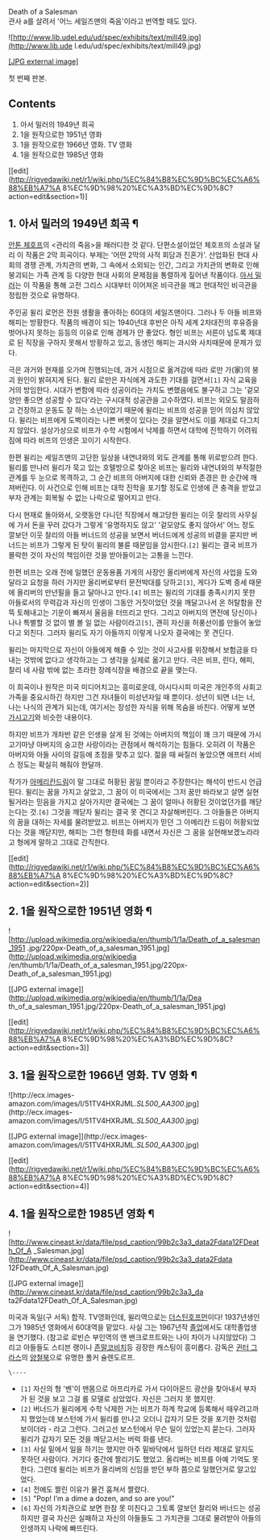 Death of a Salesman  
관사 a를 살려서 '어느 세일즈맨의 죽음'이라고 번역할 때도 있다.

![http://www.lib.udel.edu/ud/spec/exhibits/text/mill49.jpg](http://www.lib.ude
l.edu/ud/spec/exhibits/text/mill49.jpg)

[[JPG external
image]](http://www.lib.udel.edu/ud/spec/exhibits/text/mill49.jpg)

첫 번째 판본.

  

## Contents

    

1. 아서 밀러의 1949년 희곡 
2. 1을 원작으로한 1951년 영화 
3. 1을 원작으로한 1966년 영화. TV 영화 
4. 1을 원작으로한 1985년 영화 

[[edit](http://rigvedawiki.net/r1/wiki.php/%EC%84%B8%EC%9D%BC%EC%A6%88%EB%A7%A
8%EC%9D%98%20%EC%A3%BD%EC%9D%8C?action=edit&section=1)]

## 1. 아서 밀러의 1949년 희곡 ¶

  

[안톤 체호프](%EC%95%88%ED%86%A4%20%EC%B2%B4%ED%98%B8%ED%94%84.md)의 <관리의 죽음>을
패러디한 것 같다. 단편소설이었던 체호프의 소설과 달리 이 작품은 2막 희곡이다. 부제는 '어떤 2막의 사적 회담과 진혼가'. 산업화된 현대
사회의 경쟁 관계, 가치관의 변화, 그 속에서 소외되는 인간, 그리고 가치관의 변화로 인해 붕괴되는 가족 관계 등 다양한 현대 사회의
문제점을 통렬하게 짚어낸 작품이다. [아서 밀러](%EC%95%84%EC%84%9C%20%EB%B0%80%EB%9F%AC.md)는 이
작품을 통해 고전 그리스 시대부터 이어져온 비극관을 깨고 현대적인 비극관을 정립한 것으로 유명하다.

  

주인공 윌리 로먼은 전원 생활을 좋아하는 60대의 세일즈맨이다. 그러나 두 아들 비프와 해피는 방황한다. 작품의 배경이 되는 1940년대
후반은 아직 세계 2차대전의 후유증을 벗어나지 못하는 등등의 이유로 인해 경제가 안 좋았다. 형인 비프는 서른이 넘도록 제대로 된 직장을
구하지 못해서 방황하고 있고, 동생인 해피는 과시와 사치때문에 문제가 있다.

  

극은 과거와 현재를 오가며 진행되는데, 과거 시점으로 옮겨감에 따라 로만 가(家)의 붕괴 원인이 밝혀지게 된다. 윌리 로만은 자식에게 과도한
기대를 걸면서`[1]` 자식 교육을 거의 방임한다. 시대가 변함에 따라 성공이라는 가치도 변했음에도 불구하고 그는 '겉모양만 좋으면 성공할
수 있다'라는 구시대적 성공관을 고수하였다. 비프는 외모도 말끔하고 건장하고 운동도 잘 하는 소년이었기 때문에 윌리는 비프의 성공을 믿어
의심치 않았다. 윌리는 비프에게 도벽이라는 나쁜 버릇이 있다는 것을 알면서도 이를 제대로 다그치지 않았다. 설상가상으로 비프가 수학 시험에서
낙제를 하면서 대학에 진학하기 어려워짐에 따라 비프의 인생은 꼬이기 시작한다.

  

한편 윌리는 세일즈맨의 고단한 일상을 내연녀와의 외도 관계를 통해 위로받으려 한다. 윌리를 만나러 윌리가 묵고 있는 호텔방으로 찾아온 비프는
윌리와 내연녀와의 부적절한 관계를 두 눈으로 목격하고, 그 순간 비프의 아버지에 대한 신뢰와 존경은 한 순간에 깨져버린다. 이 사건으로 인해
비프는 대학 진학을 포기할 정도로 인생에 큰 충격을 받았고 부자 관계는 회복될 수 없는 나락으로 떨어지고 만다.

  

다시 현재로 돌아와서, 오랫동안 다니던 직장에서 해고당한 윌리는 이웃 찰리의 사무실에 가서 돈을 꾸러 갔다가 그렇게 '유명하지도 않고'
'겉모양도 좋지 않아서' 어느 정도 깔보던 이웃 찰리의 아들 버너드의 성공을 보면서 버너드에게 성공의 비결을 묻지만 버너드는 비프가 그렇게
된 탓이 윌리의 불륜 때문임을 암시한다.`[2]` 윌리는 결국 비프가 몰락한 것이 자신의 책임이란 것을 받아들이고는 고통을 느낀다.

  

한편 비프는 오래 전에 일했던 운동용품 가게의 사장인 올리버에게 자신의 사업을 도와달라고 요청을 하러 가지만 올리버로부터 문전박대를
당하고`[3]`, 게다가 도벽 증세 때문에 올리버의 만년필을 들고 달아나고 만다.`[4]` 비프는 윌리의 기대를 충족시키지 못한 아들로서의
무력감과 자신의 인생이 그동안 거짓이었던 것을 깨달고나서 온 허탈함을 잔뜩 토해내고는 기운이 빠져서 울음을 터뜨리고 만다. 그리고 아버지의
면전에 당신이나 나나 특별할 것 없이 별 볼 일 없는 사람이라고`[5]`, 괜히 자신을 허풍선이를 만들어 놓았다고 외친다. 그러자 윌리도
자기 아들까지 이렇게 나오자 결국에는 못 견딘다.

  

윌리는 마지막으로 자신이 아들에게 해줄 수 있는 것이 사고사를 위장해서 보험금을 타내는 것밖에 없다고 생각하고는 그 생각을 실제로 옮기고
만다. 극은 비프, 린다, 해피, 찰리 네 사람 밖에 없는 초라한 장례식장을 배경으로 끝을 맺는다.

  

이 희곡이나 원작은 미국 미디어치고는 흥미로운데, 아시다시피 미국은 개인주의 사회고 가족을 중요시하긴 하지만 그건 자녀들이 미성년자일 때
뿐이다. 성년이 되면 너는 너, 나는 나식의 관계가 되는데, 여기서는 장성한 자식을 위해 목숨을 바친다. 어떻게 보면
[가시고기](%EA%B0%80%EC%8B%9C%EA%B3%A0%EA%B8%B0.md)와 비슷한 내용이다.

  

하지만 비프가 개차반 같은 인생을 살게 된 것에는 아버지의 책임이 꽤 크기 때문에 가시고기마냥 아버지의 숭고한 사랑이라는 관점에서 해석하기는
힘들다. 오히려 이 작품은 아버지와 아들 사이의 갈등에 초점을 맞추고 있다. 젊을 때 싸질러 놓았으면 애프터 서비스 정도는 확실히 해줘야
한달까.

  

작가가 [아메리칸드림](%EC%95%84%EB%A9%94%EB%A6%AC%EC%B9%B8%20%EB%93%9C%EB%A6%BC.md)이 말 그대로
허황된 꿈일 뿐이라고 주장한다는 해석이 반드시 언급된다. 윌리는 꿈을 가지고 살았고, 그 꿈이 이 미국에서는 그저 꿈만 바라보고 살면
실현될거라는 믿음을 가지고 살아가지만 결국에는 그 꿈이 얼마나 허황된 것이었던가를 깨닫는다는 것.`[6]` 그것을 깨닫자 윌리는 결국 못
견디고 자살해버린다. 그 아들들은 아버지의 꿈을 대하는 자세를 물려받았고. 비프는 아버지가 믿던 그 아메리칸 드림이 허황되었다는 것을
깨닫지만, 해피는 그런 형한테 화를 내면서 자신은 그 꿈을 실현해보겠노라라고 형에게 말하고 그대로 간직한다.

  

[[edit](http://rigvedawiki.net/r1/wiki.php/%EC%84%B8%EC%9D%BC%EC%A6%88%EB%A7%A
8%EC%9D%98%20%EC%A3%BD%EC%9D%8C?action=edit&section=2)]

## 2. 1을 원작으로한 1951년 영화 ¶

![http://upload.wikimedia.org/wikipedia/en/thumb/1/1a/Death_of_a_salesman_1951
.jpg/220px-Death_of_a_salesman_1951.jpg](http://upload.wikimedia.org/wikipedia
/en/thumb/1/1a/Death_of_a_salesman_1951.jpg/220px-
Death_of_a_salesman_1951.jpg)

[[JPG external image]](http://upload.wikimedia.org/wikipedia/en/thumb/1/1a/Dea
th_of_a_salesman_1951.jpg/220px-Death_of_a_salesman_1951.jpg)

  

[[edit](http://rigvedawiki.net/r1/wiki.php/%EC%84%B8%EC%9D%BC%EC%A6%88%EB%A7%A
8%EC%9D%98%20%EC%A3%BD%EC%9D%8C?action=edit&section=3)]

## 3. 1을 원작으로한 1966년 영화. TV 영화 ¶

![http://ecx.images-
amazon.com/images/I/51TV4HXRJML._SL500_AA300_.jpg](http://ecx.images-
amazon.com/images/I/51TV4HXRJML._SL500_AA300_.jpg)

[[JPG external image]](http://ecx.images-
amazon.com/images/I/51TV4HXRJML._SL500_AA300_.jpg)

  

[[edit](http://rigvedawiki.net/r1/wiki.php/%EC%84%B8%EC%9D%BC%EC%A6%88%EB%A7%A
8%EC%9D%98%20%EC%A3%BD%EC%9D%8C?action=edit&section=4)]

## 4. 1을 원작으로한 1985년 영화 ¶

![http://www.cineast.kr/data/file/psd_caption/99b2c3a3_data2Fdata12FDeath_Of_A
_Salesman.jpg](http://www.cineast.kr/data/file/psd_caption/99b2c3a3_data2Fdata
12FDeath_Of_A_Salesman.jpg)

[[JPG external image]](http://www.cineast.kr/data/file/psd_caption/99b2c3a3_da
ta2Fdata12FDeath_Of_A_Salesman.jpg)

  

미국과 독일(구 서독) 합작. TV영화인데, 윌리역으로는 [더스틴호프먼](%EB%8D%94%EC%8A%A4%ED%8B%B4%20%ED%98%B8%ED%94%84%EB%A8%BC.md)이다!
1937년생인 그가 1985년 영화에서 60대역을 맡았다. 사실 그는 1967년작
[졸업](%EC%A1%B8%EC%97%85.md)에서도 대학졸업생을 연기했다. (참고로 로빈슨 부인역의 앤 밴크로프트와는 나이 차이가
나지않았다) 그리고 아들들도 스티븐 랭이나 [존말코비치](%EC%A1%B4%20%EB%A7%90%EC%BD%94%EB%B9%84%EC%B9%98.md)등 굉장한 캐스팅이 흥미롭다.
감독은 [귄터 그라스](%EA%B7%84%ED%84%B0%20%EA%B7%B8%EB%9D%BC%EC%8A%A4.md)의
[양철북](%EC%96%91%EC%B2%A0%EB%B6%81.md)으로 유명한 폴커 슐렌도르프.

`\----`

  * `[1]` 자신의 형 '벤'이 맨몸으로 아프리카로 가서 다이아몬드 광산을 찾아내서 부자가 된 것을 보고 그걸 롤 모델로 삼았었다. 자신은 그러지 못 했지만.
  * `[2]` 버너드가 윌리에게 수학 낙제한 거는 비프가 하계 학교에 등록해서 때우려고까지 했었는데 보스턴에 가서 윌리를 만나고 오더니 갑자기 모든 것을 포기한 것처럼 보이더라 - 라고 그런다. 그러고선 보스턴에서 무슨 일이 있었는지 묻는다. 그러자 윌리가 갑자기 모든 것을 깨닫고서는 버럭 화를 낸다.
  * `[3]` 사실 밑에서 일을 하기는 했지만 아주 밑바닥에서 일하던 터라 제대로 알지도 못하던 사람이다. 거기다 중간에 짤리기도 했었고. 올리버는 비프를 아예 기억도 못한다. 그런데 윌리는 비프가 올리버의 신임을 받던 부하 쯤으로 일했던거로 알고있었다.
  * `[4]` 전에도 짤린 이유가 물건 훔쳐서 짤렸다.
  * `[5]` "Pop! I’m a dime a dozen, and so are you!"
  * `[6]` 자신의 가치관으로 보면 한참 못 미친다고 그토록 깔보던 찰리와 버너드는 성공하지만 결국 자신은 실패하고 자신의 아들들도 그 가치관을 그대로 물려받아 아들의 인생까지 나락에 빠뜨린다.

